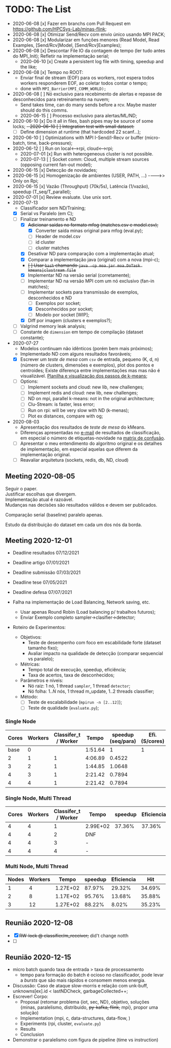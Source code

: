 # TODO: __The List__

- 2020-06-08 [x] Fazer em branchs com Pull Request em https://github.com/HPCSys-Lab/minas-flink;
- 2020-06-08 [x] Otimizar Send/Recv com envio único usando MPI PACK;
- 2020-06-08 [x] Modularizar em funções menores (Read Model, Read Examples, [Send/Rcv]Model, [Send/Rcv]Examples);
- 2020-06-08 [x] Descontar File IO da contagem de tempo (ler tudo antes do MPI_Init); Refletir na implementação serial;
  - 2020-06-10 [x] Create a persistent log file with timing, speedup and the like;
- 2020-06-08 [x] Tempo no ROOT:
  - Enviar final de stream (EOF) para os workers, root espera todos workers responderem EOF, ao coletar todos contar o tempo;
  - done with ``` MPI_Barrier(MPI_COMM_WORLD); ```
- 2020-06-08 [ ] Nó exclusivo para recebimento de alertas e repasse de desconhecidos para retreinamento na nuvem;
  - Send takes time, can do many sends before a rcv. Maybe master should do this comms.
  - 2020-06-15 [ ] Processo exclusivo para alertas/ML/ND;
- 2020-06-10 [x] Do it all in files, bash pipes may be source of some locks;
~~- 2020-06-10 [ ] Integration test with small dataset:~~
  - [ ] Define dimension at runtime (that hardcoded 22 scanf...);
- 2020-06-10 [ ] Optimizations with MPI I-Send/I-Recv or buffer (micro-batch, time, back-pressure);
- 2020-06-12 [ ] Run on local<-->rpi, cloud<-->rpi;
  - 2020-07-01 [x] Run with heterogeneous cluster is not possible.
  - 2020-07-13 [ ] Socket comm: Cloud, multiple stream sources (opposing current fan-out model);
- 2020-06-15 [x] Detecção de novidades;
- 2020-06-15 [x] Homogenização de ambientes (USER, PATH, ...) ---->> Only on Rpi;
- 2020-06-15 [x] Vazão (Throughput) (70k/5s), Latência (1/vazão), speedup (T_seq/T_parallel);
- 2020-07-01 [x] Review evaluate. Use unix sort.
- 2020-07-13
  - Classificador sem ND/Training;
  - [x] Serial vs Paralelo (em C);
  - [ ] Finalizar treinamento e ND
    - [x] ~~Adicionar saídas no formato mfog (matches.csv e model.csv);~~
      - [x] Converter saída minas original para mfog (eval.py);
      - [ ] Header de model.csv
      - [ ] id cluster
      - [ ] cluster matches
    - [x] Desativar ND para comparação com a implementação atual;
    - [x] Comparar a implementação java (original) com a nova (mpi-c);
    - ~~[ ] Usar `bash` chamando `java -cp moa.jar moa.DoTask kmeans|clustream file`~~
    - [x] Implementar ND na versão serial (corretamente);
    - [ ] Implementar ND na versão MPI com um nó exclusivo (fan-in matches);
    - [ ] Implementar sockets para transmissão de exemplos, desconhecidos e ND
      - [ ] Exemplos por socket;
      - [x] Desconhecidos por socket;
      - [ ] Modelo por socket [WIP];
    - [x] Diff por imagem (clusters e exemplos?);
  - [ ] Valgrind memory leak analysis;
  - [ ] Constante de `dimension` em tempo de compilação (dataset constante);
- 2020-07-27
  - Modelos continuam não idênticos (porém bem mais próximos);
  - Implementado ND com alguns resultados favoráveis;
  - [x] Escrever um *teste de mesa* com `csv` de entrada,
        pequeno (K, d, n) (número de clusters, dimensões e exemplos),
        plot dos pontos e centroides; Existe diferença entre implementações mas
        mas não é visualizável. [Planilha e visualização dos passos de k-means](<https://docs.google.com/spreadsheets/d/1KGdMJmJBH0Xhb82ik6Do6Bz64d7jqrXn8H5ZVgTJPWc/edit#gid=0&range=G114:H123>);
  - [ ] Options:
    - [ ] Implement sockets and cloud: new lib, new challenges;
    - [ ] Implement redis and cloud: new lib, new challenges;
    - [ ] ND on mpi, parallel k-means: not in the original architecture;
    - [ ] Clu-Stream: is faster, less error;
    - [ ] Run on rpi: will be very slow with ND (k-menas);
    - [ ] Plot ex distances, compare with og;
- 2020-08-03
  - Apresentação dos resultados de *teste de mesa* do kMeans.
  - Diferenças apresentadas no [e-mail](./notes.md#resumo-semana-30-de-2020) de resultados de classificação,
  em especial o número de etiquetas-novidade na [matrix de confusão](./notes.md#confusion-matrix).
  - [ ] Apresentar o meu entendimento do algoritmo original e os detalhes de implementação,
  em especial aquelas que diferem da implementação original.
  - [ ] Reavaliar arquitetura (sockets, redis, db, ND, cloud)

## Meeting 2020-08-05

Seguir o paper.\
Justificar escolhas que divergem.\
Implementação atual é razoável.\
Mudanças nas decisões são resultados válidos e devem ser publicados.

Comparação serial (baseline) paralelo apenas.

Estudo da distribuição do dataset em cada um dos nós da borda.

## Meeting 2020-12-01

- Deadline resultados 07/12/2021
- Deadline artigo 07/01/2021
- Deadline submissão 07/03/2021
- Deadline tese 07/05/2021
- Deadline defesa 07/07/2021

- Falha na implementação de Load Balancing, Network saving, etc.
  - Usar apenas Round Robin (Load balancing p/ trabalhos futuros);
  - Enviar Exemplo completo sampler->clasifier->detector;
- Roteiro de Experimentos:
  - Objetivos:
    - Teste de desempenho com foco em escabilidade forte (dataset tamanho fixo);
    - Avaliar impacto na qualidade de detecção (comparar sequencial vs paralelo);
  - Métricas:
    - Tempo total de execução, speedup, eficiência;
    - Taxa de acertos, taxa de desconhecidos;
  - Parâmetros e níveis:
    - Nó raiz: 1 nó, 1 thread `sampler`, 1 thread `detector`;
    - Nó folha: $1..N$ nós, 1 thread m_update, $1..2$ threads classifier;
  - Método:
    - [ ] Teste de escalabilidade (`mpirun -n [2..12]`);
    - [ ] Teste de qualidade (`evaluate.py`);

### Single Node

| Cores | Workers | Classifer_t / Worker  | Tempo   | speedup (seq/para)  | Efi. (S/cores)  | Hit     | Unk   |
| ----  | ------  | --------------------  | -----   | ---                 | -----           | ---     | ---   |
| base  | 0       |                       | 1:51.64 | 1                   | 1               | 38.83%  | 5.34% |
| 2     | 1       | 1                     | 4:06.89 | 0.4522              |                 | 35.59%  | 5.43% |
| 3     | 2       | 1                     | 1:44.85 | 1.0648              |                 | 35.47%  | 4.62% |
| 4     | 3       | 1                     | 2:21.42 | 0.7894              |                 | 35.01%  | 7.42% |
| 4     | 4       | 1                     | 2:21.42 | 0.7894              |                 | 35.01%  | 7.42% |

### Single Node, Multi Thread

| Cores | Workers | Classifer_t / Worker  | Tempo     | speedup | Eficiencia  | Hit     | Unk   |
| ----  | ------  | --------------------  | -----     | ---     | -----       | ---     | ---   |
| 4     | 4       | 1                     | 2.99E+02  |  37.36% | 37.36%      | 36.52%  | 6.31% |
| 4     | 4       | 2                     | DNF   |         |             |     |     |
| 4     | 4       | 3                     | -     |         |             |     |     |
| 4     | 4       | 4                     | -     |         |             |     |     |

### Multi Node, Multi Thread

| Nodes | Workers | Tempo     | speedup | Eficiencia  | Hit     | Unk   |
| ----  | ------  | -----     | ---     | -----       | ---     | ---   |
| 1     | 4       | 1.27E+02  | 87.97%  | 29.32%      | 34.69%  | 3.93% |
| 2     | 8       | 1.17E+02  | 95.76%  | 13.68%      | 35.88%  | 5.52% |
| 3     | 12      | 1.27E+02  | 88.22%  | 8.02%       | 35.23%  | 7.42% |

## Reunião 2020-12-08

- [x] ~~RW-lock @ classifier/m_receiver;~~  did't change notth
- [ ] 

## Reunião 2020-12-15

- micro batch quando taxa de entrada > taxa de processamento
  - tempo para formação do batch é ocioso no classificador, pode levar a _bursts_ que são mais rápidos e consomem menos energia.
- Discussão: Caso de ataque slow-morris e relação com unk-buff, unknowns[ex].id < lastNDCheck, garbageCollected++;
- Escrever! Corpo:
  - Proposal (retomar problema {iot, sec, ND}, objetivo, soluções {minas, paralelismo, distribuido, ~~py-kafka, flink,~~ mpi}, propor uma solução)
  - Implementation (mpi, c, data-structures, data-flow, )
  - Experiments (rpi, cluster, `evaluate.py`)
  - Results
  - Conclusion
- Demonstrar o paralelismo com figura de pipeline (time vs instruction)
